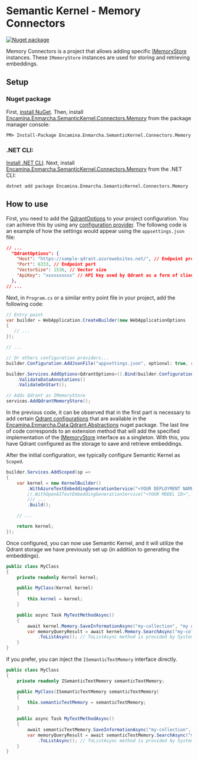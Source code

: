 ﻿# Semantic Kernel - Memory Connectors

[![Nuget package](https://img.shields.io/nuget/v/Encamina.Enmarcha.SemanticKernel.Connectors.Memory)](https://www.nuget.org/packages/Encamina.Enmarcha.SemanticKernel.Connectors.Memory)

Memory Connectors is a project that allows adding specific [IMemoryStore](https://github.com/microsoft/semantic-kernel/blob/76db027273371ea81e6db66afcb1d888cc53b459/dotnet/src/SemanticKernel.Abstractions/Memory/IMemoryStore.cs#L13) instances. These `IMemoryStore` instances are used for storing and retrieving embeddings.

## Setup

### Nuget package

First, [install NuGet](http://docs.nuget.org/docs/start-here/installing-nuget). Then, install [Encamina.Enmarcha.SemanticKernel.Connectors.Memory](https://www.nuget.org/packages/Encamina.Enmarcha.SemanticKernel.Connectors.Memory) from the package manager console:

    PM> Install-Package Encamina.Enmarcha.SemanticKernel.Connectors.Memory

### .NET CLI:

[Install .NET CLI](https://learn.microsoft.com/en-us/dotnet/core/tools/). Next, install [Encamina.Enmarcha.SemanticKernel.Connectors.Memory](https://www.nuget.org/packages/Encamina.Enmarcha.SemanticKernel.Connectors.Memory) from the .NET CLI:

    dotnet add package Encamina.Enmarcha.SemanticKernel.Connectors.Memory

## How to use

First, you need to add the [QdrantOptions](../Encamina.Enmarcha.Data.Qdrant.Abstractions/QdrantOptions.cs) to your project configuration. You can achieve this by using any [configuration provider](https://learn.microsoft.com/en-us/dotnet/core/extensions/configuration). The followng code is an example of how the settings would appear using the `appsettings.json` file:

```json
// ...
  "QdrantOptions": {
    "Host": "https://sample-qdrant.azurewebsites.net/", // Endpoint protocol and host
    "Port": 6333, // Endpoint port
    "VectorSize": 1536, // Vector size
    "ApiKey": "xxxxxxxxxx" // API Key used by Qdrant as a form of client authentication.
  },
// ...
```

Next, in `Program.cs` or a similar entry point file in your project, add the following code:

```csharp
// Entry point
var builder = WebApplication.CreateBuilder(new WebApplicationOptions
{
   // ...
});

// ...

// Or others configuration providers...
builder.Configuration.AddJsonFile("appsettings.json", optional: true, reloadOnChange: true); 

builder.Services.AddOptions<QdrantOptions>().Bind(builder.Configuration.GetSection(nameof(QdrantOptions)))
    .ValidateDataAnnotations()
    .ValidateOnStart();

// Adds Qdrant as IMemoryStore
services.AddQdrantMemoryStore();
```

In the previous code, it can be observed that in the first part is necessary to add certain [Qdrant configurations](../Encamina.Enmarcha.Data.Qdrant.Abstractions/QdrantOptions.cs) that are available in the [Encamina.Enmarcha.Data.Qdrant.Abstractions](../Encamina.Enmarcha.Data.Qdrant.Abstractions/README.md) nuget package. The last line of code corresponds to an extension method that will add the specified implementation of the [IMemoryStore](https://github.com/microsoft/semantic-kernel/blob/76db027273371ea81e6db66afcb1d888cc53b459/dotnet/src/SemanticKernel.Abstractions/Memory/IMemoryStore.cs#L13) interface as a singleton. With this, you have Qdrant configured as the storage to save and retrieve embeddings.

After the initial configuration, we typically configure Semantic Kernel as `Scoped`.

```csharp
builder.Services.AddScoped(sp =>
{
    var kernel = new KernelBuilder()
        .WithAzureTextEmbeddingGenerationService("<YOUR DEPLOYMENT NAME>", "<YOUR AZURE ENDPOINT>", "<YOUR API KEY>")
        //.WithOpenAITextEmbeddingGenerationService("<YOUR MODEL ID>", "<YOUR API KEY>", "<YOUR API KEY>")
        /// ...
        .Build();

    // ...

    return kernel;
});
```

Once configured, you can now use Semantic Kernel, and it will utilize the Qdrant storage we have previously set up (in addition to generating the embeddings).

```csharp
public class MyClass
{
    private readonly Kernel kernel;

    public MyClass(Kernel kernel)
    {
        this.kernel = kernel;
    }

    public async Task MyTestMethodAsync()
    {
        await kernel.Memory.SaveInformationAsync("my-collection", "my dummy text", Guid.NewGuid().ToString());
        var memoryQueryResult = await kernel.Memory.SearchAsync("my-collection", "my similar dummy text")
            .ToListAsync(); // ToListAsync method is provided by System.Linq.Async nuget https://www.nuget.org/packages/System.Linq.Async
    }
}
```

If you prefer, you can inject the `ISemanticTextMemory` interface directly.

```csharp
public class MyClass
{   
    private readonly ISemanticTextMemory semanticTextMemory;

    public MyClass(ISemanticTextMemory semanticTextMemory)
    {
        this.semanticTextMemory = semanticTextMemory;
    }

    public async Task MyTestMethodAsync()
    {
        await semanticTextMemory.SaveInformationAsync("my-collection", "my dummy text", Guid.NewGuid().ToString());
        var memoryQueryResult = await semanticTextMemory.SearchAsync("my-collection", "my similar dummy text")
            .ToListAsync(); // ToListAsync method is provided by System.Linq.Async nuget https://www.nuget.org/packages/System.Linq.Async
    }
}
```